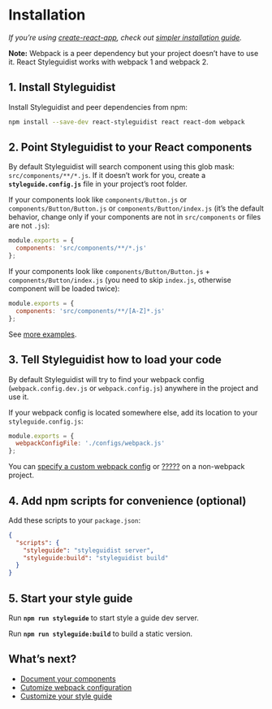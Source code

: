 # Installation

*If you’re using [create-react-app](https://github.com/facebookincubator/create-react-app), check out [simpler installation guide](GettingStartedCreateReactApp.md).*

**Note:** Webpack is a peer dependency but your project doesn’t have to use it. React Styleguidist works with webpack 1 and webpack 2.

## 1. Install Styleguidist

Install Styleguidist and peer dependencies from npm:

```bash
npm install --save-dev react-styleguidist react react-dom webpack
```

## 2. Point Styleguidist to your React components

By default Styleguidist will search component using this glob mask: `src/components/**/*.js`. If it doesn’t work for you, create a **`styleguide.config.js`** file in your project’s root folder.

If your components look like `components/Button.js` or `components/Button/Button.js` or `components/Button/index.js` (it’s the default behavior, change only if your components are not in `src/components` or files are not `.js`):

```javascript
module.exports = {
  components: 'src/components/**/*.js'
};
```

If your components look like `components/Button/Button.js` + `components/Button/index.js` (you need to skip `index.js`, otherwise component will be loaded twice):

```javascript
module.exports = {
  components: 'src/components/**/[A-Z]*.js'
};
```

See [more examples](Configuration.md#components).

## 3. Tell Styleguidist how to load your code

By default Styleguidist will try to find your webpack config (`webpack.config.dev.js` or `webpack.config.js`) anywhere in the project and use it.

If your webpack config is located somewhere else, add its location to your `styleguide.config.js`:

```javascript
module.exports = {
  webpackConfigFile: './configs/webpack.js'
};
```

You can [specify a custom webpack config](Webpack.md#???) or [?????](Webpack.md#???) on a non-webpack project.

## 4. Add npm scripts for convenience (optional)

Add these scripts to your `package.json`:

```json
{
  "scripts": {
    "styleguide": "styleguidist server",
    "styleguide:build": "styleguidist build"
  }
}
```

## 5. Start your style guide

Run **`npm run styleguide`** to start style a guide dev server.

Run **`npm run styleguide:build`** to build a static version.

## What’s next?

* [Document your components](Documenting.md)
* [Cutomize webpack configuration](Webpack.md)
* [Customize your style guide](Configuration.md)
